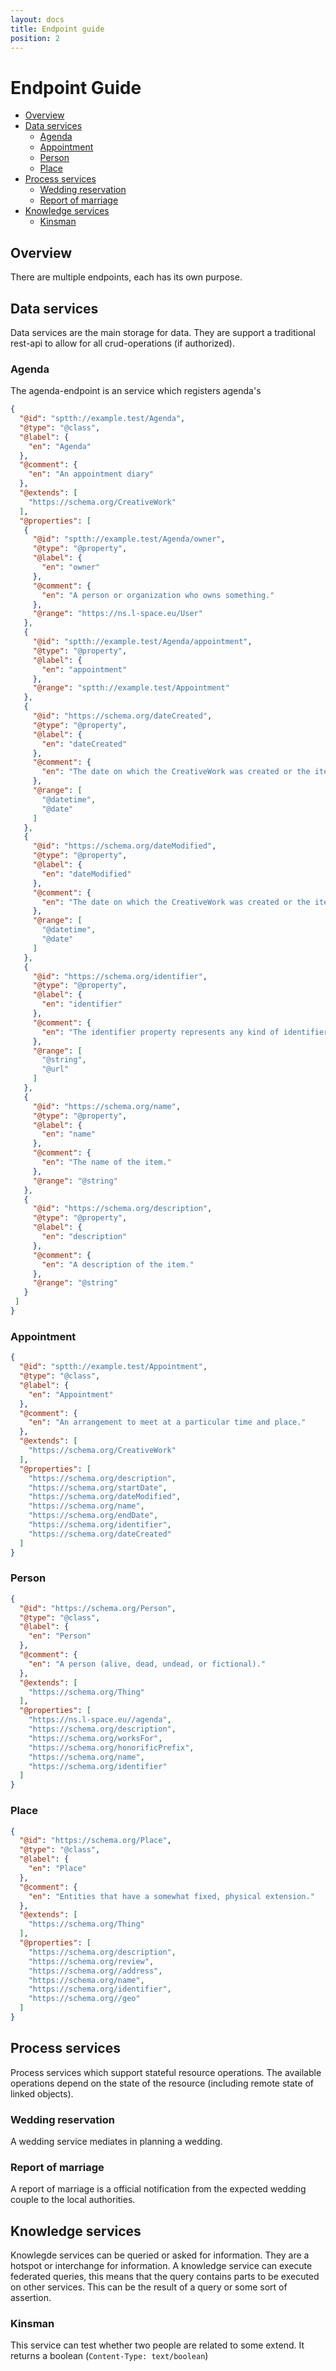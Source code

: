 ```yaml
---
layout: docs
title: Endpoint guide
position: 2
---
```


# Endpoint Guide
* [Overview](#overview)
* [Data services](#data-services)
  * [Agenda](#agenda)
  * [Appointment](#appointment)
  * [Person](#person)
  * [Place](#place)
* [Process services](#process-services)
  * [Wedding reservation](#wedding-reservation)
  * [Report of marriage](#report-of-marriage)
* [Knowledge services](#knowledge-services)
  * [Kinsman](#kinsman-service)
  
## Overview
There are multiple endpoints, each has its own purpose. 
## Data services
Data services are the main storage for data. 
They are support a traditional rest-api to allow for all crud-operations (if authorized).
### Agenda
The agenda-endpoint is an service which registers agenda's
```json
{
  "@id": "sptth://example.test/Agenda",
  "@type": "@class",
  "@label": {
    "en": "Agenda"
  },
  "@comment": {
    "en": "An appointment diary"
  },
  "@extends": [
    "https://schema.org/CreativeWork"
  ],
  "@properties": [
   {
     "@id": "sptth://example.test/Agenda/owner",
     "@type": "@property",
     "@label": {
       "en": "owner"
     },
     "@comment": {
       "en": "A person or organization who owns something."
     },
     "@range": "https://ns.l-space.eu/User"
   },
   {
     "@id": "sptth://example.test/Agenda/appointment",
     "@type": "@property",
     "@label": {
       "en": "appointment"
     },
     "@range": "sptth://example.test/Appointment"
   },
   {
     "@id": "https://schema.org/dateCreated",
     "@type": "@property",
     "@label": {
       "en": "dateCreated"
     },
     "@comment": {
       "en": "The date on which the CreativeWork was created or the item was added to a DataFeed."
     },
     "@range": [
       "@datetime",
       "@date"
     ]
   },
   {
     "@id": "https://schema.org/dateModified",
     "@type": "@property",
     "@label": {
       "en": "dateModified"
     },
     "@comment": {
       "en": "The date on which the CreativeWork was created or the item was added to a DataFeed."
     },
     "@range": [
       "@datetime",
       "@date"
     ]
   },
   {
     "@id": "https://schema.org/identifier",
     "@type": "@property",
     "@label": {
       "en": "identifier"
     },
     "@comment": {
       "en": "The identifier property represents any kind of identifier for any kind of Thing, such as ISBNs, GTIN codes, UUIDs etc. Schema.org provides dedicated properties for representing many of these, either as textual strings or as URL (URI) links. See background notes for more details."
     },
     "@range": [
       "@string",
       "@url"
     ]
   },
   {
     "@id": "https://schema.org/name",
     "@type": "@property",
     "@label": {
       "en": "name"
     },
     "@comment": {
       "en": "The name of the item."
     },
     "@range": "@string"
   },
   {
     "@id": "https://schema.org/description",
     "@type": "@property",
     "@label": {
       "en": "description"
     },
     "@comment": {
       "en": "A description of the item."
     },
     "@range": "@string"
   }
 ]
}
```
### Appointment
```json
{
  "@id": "sptth://example.test/Appointment",
  "@type": "@class",
  "@label": {
    "en": "Appointment"
  },
  "@comment": {
    "en": "An arrangement to meet at a particular time and place."
  },
  "@extends": [
    "https://schema.org/CreativeWork"
  ],
  "@properties": [
    "https://schema.org/description",
    "https://schema.org/startDate",
    "https://schema.org/dateModified",
    "https://schema.org/name",
    "https://schema.org/endDate",
    "https://schema.org/identifier",
    "https://schema.org/dateCreated"
  ]
}
```
### Person
```json
{
  "@id": "https://schema.org/Person",
  "@type": "@class",
  "@label": {
    "en": "Person"
  },
  "@comment": {
    "en": "A person (alive, dead, undead, or fictional)."
  },
  "@extends": [
    "https://schema.org/Thing"
  ],
  "@properties": [
    "https://ns.l-space.eu//agenda",
    "https://schema.org/description",
    "https://schema.org/worksFor",
    "https://schema.org/honorificPrefix",
    "https://schema.org/name",
    "https://schema.org/identifier"
  ]
}
```
### Place
```json
{
  "@id": "https://schema.org/Place",
  "@type": "@class",
  "@label": {
    "en": "Place"
  },
  "@comment": {
    "en": "Entities that have a somewhat fixed, physical extension."
  },
  "@extends": [
    "https://schema.org/Thing"
  ],
  "@properties": [
    "https://schema.org/description",
    "https://schema.org/review",
    "https://schema.org//address",
    "https://schema.org/name",
    "https://schema.org/identifier",
    "https://schema.org//geo"
  ]
}
```

## Process services
Process services which support stateful resource operations. 
The available operations depend on the state of the resource (including remote state of linked objects). 
### Wedding reservation
A wedding service mediates in planning a wedding.  
### Report of marriage
A report of marriage is a official notification from the expected wedding couple to the local authorities.

## Knowledge services
Knowlegde services can be queried or asked for information. They are a hotspot or interchange for information. 
A knowledge service can execute federated queries, this means that the query contains parts to be executed on other services. 
This can be the result of a query or some sort of assertion.
### Kinsman
This service can test whether two people are related to some extend. 
It returns a boolean (```Content-Type: text/boolean```)